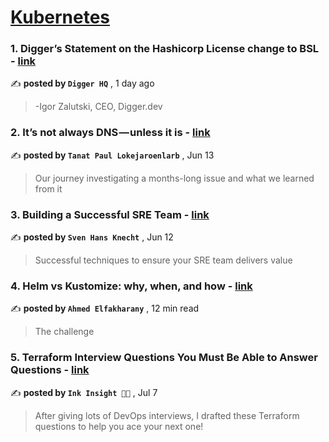 
<h1><a href=https://medium.com/tag/kubernetes/recommended target="_blank" rel="noopener noreferrer">Kubernetes</a></h1>
<h3>1. Digger’s Statement on the Hashicorp License change to BSL - <a href=https://medium.com/@DiggerHQ/diggers-statement-on-the-hashicorp-license-change-to-bsl-983bf184e7d7?source=tag_recommended_feed---------0-84----------kubernetes----------2d90d688_89a3_46c6_89c6_66ef504cb952------- target="_blank" rel="noopener noreferrer">link</a></h3>

✍️ **posted by `Digger HQ`** <date> , 1 day ago</date>

<blockquote>-Igor Zalutski, CEO, Digger.dev</blockquote>

<h3>2. It’s not always DNS — unless it is - <a href=https://medium.com/adevinta-tech-blog/its-not-always-dns-unless-it-is-16858df17d3f?source=tag_recommended_feed---------1-107----------kubernetes----------2d90d688_89a3_46c6_89c6_66ef504cb952------- target="_blank" rel="noopener noreferrer">link</a></h3>

✍️ **posted by `Tanat Paul Lokejaroenlarb`** <date> , Jun 13</date>

<blockquote>Our journey investigating a months-long issue and what we learned from it</blockquote>

<h3>3. Building a Successful SRE Team - <a href=https://medium.com/@hans.knechtions/building-a-successful-sre-team-283232bc2694?source=tag_recommended_feed---------2-85----------kubernetes----------2d90d688_89a3_46c6_89c6_66ef504cb952------- target="_blank" rel="noopener noreferrer">link</a></h3>

✍️ **posted by `Sven Hans Knecht`** <date> , Jun 12</date>

<blockquote>Successful techniques to ensure your SRE team delivers value</blockquote>

<h3>4. Helm vs Kustomize: why, when, and how - <a href=https://medium.com/@elfakharany/helm-vs-kustomize-why-when-and-how-5d5ba0f80234?source=tag_recommended_feed---------3-107----------kubernetes----------2d90d688_89a3_46c6_89c6_66ef504cb952------- target="_blank" rel="noopener noreferrer">link</a></h3>

✍️ **posted by `Ahmed Elfakharany`** <date> , 12 min read</date>

<blockquote>The challenge</blockquote>

<h3>5. Terraform Interview Questions You Must Be Able to Answer Questions - <a href=https://medium.com/geekculture/terraform-interview-questions-you-must-be-able-to-answer-questions-807fa7656ffb?source=tag_recommended_feed---------4-85----------kubernetes----------2d90d688_89a3_46c6_89c6_66ef504cb952------- target="_blank" rel="noopener noreferrer">link</a></h3>

✍️ **posted by `Ink Insight 🧘🏼`** <date> , Jul 7</date>

<blockquote>After giving lots of DevOps interviews, I drafted these Terraform questions to help you ace your next one!</blockquote>

